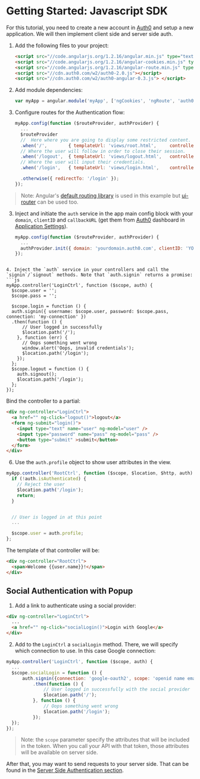 # Getting Started: Javascript SDK

For this tutorial, you need to create a new account in [Auth0](https://www.auth0.com) and setup a new application. We will then implement client side and server side auth.

1.  Add the following files to your project:
    ```html
    <script src="//code.angularjs.org/1.2.16/angular.min.js" type="text/javascript" charset="utf-8"></script>
    <script src="//code.angularjs.org/1.2.16/angular-cookies.min.js" type="text/javascript" charset="utf-8"></script>
    <script src="//code.angularjs.org/1.2.16/angular-route.min.js" type="text/javascript" charset="utf-8"></script>
    <script src="//cdn.auth0.com/w2/auth0-2.0.js"></script>
    <script src="//cdn.auth0.com/w2/auth0-angular-0.3.js"> </script>
    ```

2. Add module dependencies:
    ```js
    var myApp = angular.module('myApp', ['ngCookies', 'ngRoute', 'auth0']);
    ```

3. Configure routes for the Authentication flow:
    ```js
    myApp.config(function ($routeProvider, authProvider) {
      ...
      $routeProvider
      //  Here where you are going to display some restricted content.
      .when('/',        { templateUrl: 'views/root.html',     controller: 'RootCtrl'    })
      // Where the user will follow in order to close their session.
      .when('/logout',  { templateUrl: 'views/logout.html',   controller: 'LogoutCtrl'  })
      // Where the user will input their credentials.
      .when('/login',   { templateUrl: 'views/login.html',    controller: 'LoginCtrl'   })

      .otherwise({ redirectTo: '/login' });
    });
    ```

  > Note: Angular's [default routing library](https://docs.angularjs.org/api/ngRoute/service/$route) is used in this example but [ui-router](https://github.com/angular-ui/ui-router) can be used too.


3. Inject and initiate the `auth` service in the app main config block with your `domain`, `clientID` and `callbackURL` (get them from [Auth0](https://app.auth0.com/#/) dashboard in [Application Settings](https://app.auth0.com/#/applications)).
    ```js
    myApp.config(function ($routeProvider, authProvider) {
      ...
      authProvider.init({ domain: 'yourdomain.auth0.com', clientID: 'YOUR_CLIENT_ID',  callbackURL: 'http://localhost:1337/' });
    });
  ```

4. Inject the `auth` service in your controllers and call the `signin`/`signout` methods. Note that `auth.signin` returns a promise:
  ```js
  myApp.controller('LoginCtrl', function ($scope, auth) {
    $scope.user = '';
    $scope.pass = '';

    $scope.login = function () {
    auth.signin({ username: $scope.user, password: $scope.pass, connection: 'my-connection' })
    .then(function () {
        // User logged in successfully
        $location.path('/');
      }, function (err) {
        // Oops something went wrong
        window.alert('Oops, invalid credentials');
        $location.path('/login');
      });
    };
    $scope.logout = function () {
      auth.signout();
      $location.path('/login');
    };
  });
  ```

  Bind the controller to a partial:

  ```html
  <div ng-controller="LoginCtrl">
    <a href="" ng-click="logout()">logout</a>
    <form ng-submit="login()">
      <input type="text" name="user" ng-model="user" />
      <input type="password" name="pass" ng-model="pass" />
      <button type="submit" >submit</button>
    </form>
  </div>
  ```

6. Use the `auth.profile` object to show user attributes in the view.
  ```js
  myApp.controller('RootCtrl', function ($scope, $location, $http, auth) {
    if (!auth.isAuthenticated) {
      // Reject the user
      $location.path('/login');
      return;
    }


    // User is logged in at this point
    ...

    $scope.user = auth.profile;
  };
  ```
  The template of that controller will be:
  ```html
  <div ng-controller="RootCtrl">
    <span>Welcome {{user.name}}!</span>
  </div>
  ```
  
## Social Authentication with Popup

1. Add a link to authenticate using a social provider:
  ```html
  <div ng-controller="LoginCtrl">
    ...
    <a href="" ng-click="socialLogin()">Login with Google</a>
  </div>
  ```

2. Add to the `LoginCtrl` a `socialLogin` method. There, we will specify which connection to use. In this case Google connection:
  ```js
  myApp.controller('LoginCtrl', function ($scope, auth) {
    ...
    $scope.socialLogin = function () {
        auth.signin({connection: 'google-oauth2', scope: 'openid name email picture nickname', popup: true })
            .then(function () {
                // User logged in successfully with the social provider
                $location.path('/');
            }, function () {
                // Oops something went wrong
                $location.path('/login');
            });
    });
  });
  ```

> Note: the `scope` parameter specify the attributes that will be included in the token. When you call your API with that token, those attributes will be available on server side.

After that, you may want to send requests to your server side. That can be found in the [Server Side Authentication section](backend.md).
